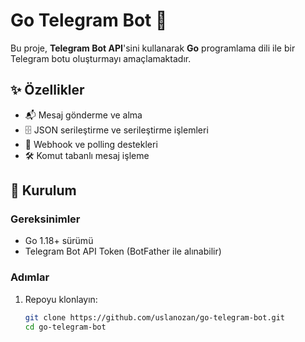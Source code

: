 # **Go Telegram Bot** 🚀

Bu proje, **Telegram Bot API**'sini kullanarak **Go** programlama dili ile bir Telegram botu oluşturmayı amaçlamaktadır.

## ✨ Özellikler

- 📬 Mesaj gönderme ve alma
- 🗄️ JSON serileştirme ve serileştirme işlemleri
- 🔄 Webhook ve polling destekleri
- 🛠️ Komut tabanlı mesaj işleme

## 🚀 Kurulum

### Gereksinimler

- Go 1.18+ sürümü
- Telegram Bot API Token (BotFather ile alınabilir)

### Adımlar

1. Repoyu klonlayın:
   ```bash
   git clone https://github.com/uslanozan/go-telegram-bot.git
   cd go-telegram-bot
